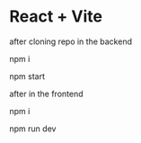 # React + Vite

after cloning repo in the backend

npm i

npm start

after in the frontend

npm i

npm run dev

